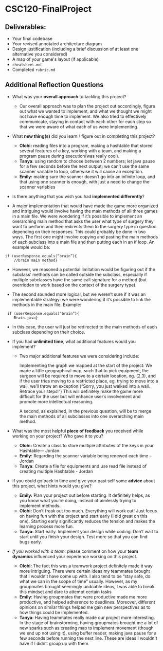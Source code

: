# CSC120-FinalProject

## Deliverables:
 - Your final codebase
 - Your revised annotated architecture diagram
 - Design justification (including a brief discussion of at least one alternative you considered)
 - A map of your game's layout (if applicable)
 - `cheatsheet.md`
 - Completed `rubric.md`
  
## Additional Reflection Questions
 - What was your **overall approach** to tackling this project?
   - Our overall approach was to plan the project out accordingly, figure out what we wanted to implement, and what we thought we might not have enough time to implement. We also tried to effectively communicate, staying in contact with each other for each step so that we were aware of what each of us were implementing.

 - What **new thing(s)** did you learn / figure out in completing this project?
    - **Olohi:** reading files into a program, making a hashtable that stored several features of a key, working with a team, and making a program pause during execution(was really cool).
    - **Tanya:** using random to choose between 2 numbers; let java pause for a few seconds before the next output; we can’t use the same scanner variable to loop, otherwise it will cause an exception.
    - **Emily:** making sure the scanner doesn’t go into an infinite loop, and that using one scanner is enough, with just a need to change the scanner variables

 - Is there anything that you wish you had **implemented differently**?
- A major implementation that would have made the game more organized and intriguing would involve having the main methods of all three games in a main file. We were wondering if it’s possible to implement an overarching main method that asks the user what type of surgery they want to perform and then redirects them to the surgery type in question depending on their responses. This could probably be done in two ways. The first one might involve copying and pasting the main methods of each subclass into a main file and then putting each in an if loop. An example would be:
```
if (userResponse.equals(“brain”){
	//brain main method}
```
- However, we reasoned a potential limitation would be figuring out if the subclass’ methods can be called outside the subclass, especially if multiple subclasses have the same call signature for a method (but overridden to work based on the context of the surgery type). 

- The second sounded more logical, but we weren’t sure if it was an implementable strategy: we were wondering if it’s possible to link the methods in the main file. Example:
```
 if (userResponse.equals(“brain”){
	Brain.java}
```
 - In this case, the user will just be redirected to the main methods of each subclass depending on their choice. 

 - If you had **unlimited time**, what additional features would you implement?
    - Two major additional features we were considering include:
      
      Implementing the graph we mapped at the start of the project: We made a little geographical map, such that to pick equipment, the surgeon will be required to move to a certain location, eg. (2,3), and if the user tries moving to a restricted place, eg. trying to move into a wall, we’ll throw an exception (“Sorry, you just walked into a wall. Retrace your steps!”) This will definitely make the game more difficult for the user but will enhance user’s involvement and promote more intellectual reasoning.
      
      A second, as explained, in the previous question, will be to merge the main methods of all subclasses into one overarching main method.

 - What was the most helpful **piece of feedback** you received while working on your project? Who gave it to you?
    - **Olohi:** Create a class to store multiple attributes of the keys in your Hashtable— Jordan
    - **Emily:** Regarding the scanner variable being renewed each time – Jordan
    - **Tanya:** Create a file for equipments and use read file instead of creating multiple Hashtable - Jordan
  
 - If you could go back in time and give your past self some **advice** about this project, what hints would you give?
    - **Emily:** Plan your project out before starting. It definitely helps, as you know what you’re doing, instead of aimlessly trying to implement methods.
    - **Olohi:** Don’t freak out too much. Everything will work out! Just focus on having fun with the project and start early (I did great on this one). Starting early significantly reduces the tension and makes the learning process more fun.
    - **Tanya:** Start early. Implement your design while coding. Don’t wait to start until you finish your design. Test more so that you can find bugs early.

 - _If you worked with a team:_ please comment on how your **team dynamics** influenced your experience working on this project.
    - **Olohi:** The fact this was a teamwork project definitely made it way more intriguing. There were certain ideas my teammates brought that I wouldn’t have come up with. I also tend to be “stay safe, do what we can in the scope of time” usually. However, as my groupmates brought seemingly undoable ideas, I was able to break this mindset and dare to attempt certain tasks
    - **Emily:** Having groupmates that were productive made me more productive, and helped adherence to deadlines. Moreover, different opinions on similar things helped me gain new perspectives as to how things could be implemented.
    - **Tanya:** Having teammates really made our project more interesting. In the stage of brainstorming, having groupmates brought me a lot of new sparks such as creating map to implement movement (though we end up not using it), using buffer reader, making java pause for a few seconds before running the next line. These are ideas I wouldn't have if I didn’t group up with them.

